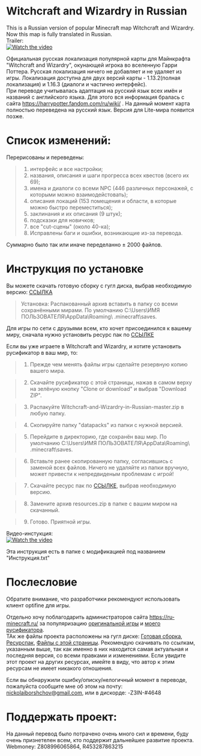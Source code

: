 # Witchcraft and Wizardry in Russian
  This is a Russian version of popular Minecraft map Witchcraft and Wizardry. Now this map is fully translated in Russian.  
Trailer:  
[![Watch the video](https://img.youtube.com/vi/wK_dRJeQX0w/hqdefault.jpg)](https://youtu.be/wK_dRJeQX0w)

  Официальная русская локализация популярной карты для Майнкрафта "Witchcraft and Wizardry", окунающей игрока во вселенную Гарри Поттера. Русская локализация ничего не добавляет и не удаляет из игры. Локализация доступна для двух версий карты - 1.13.2(полная локализация) и 1.16.3 (диалоги и частично интерфейс).  
  При переводе учитывалась адаптация на русский язык всех имён и названий с английского языка. Для этого вся информация бралась с сайта https://harrypotter.fandom.com/ru/wiki/ . На данный момент карта полностью переведена на русский язык. Версия для Lite-мира появится позже.

# Список изменений:  

Перерисованы и переведены:
>1) интерфейс и все настройки;
>2) названия, описания и шаги прогресса всех квестов (всего их 69);
>3) имена и диалоги со всеми NPC (446 различных персонажей, с которыми можно взаимодейстовать);
>4) описания локаций (153 помещения и области, в которые можно быстро переместиться);
>5) заклинания и их описания (9 штук);
>6) подсказки для новичков;
>7) все "cut-сцены" (около 40-ка);
>8) Исправлены баги и ошибки, возникающие из-за перевода.  
  
  Суммарно было так или иначе переделанно ± 2000 файлов.
  
# Инструкция по установке  

  Вы можете скачать готовую сборку с гугл диска, выбрав необходимую версию: [ССЫЛКА](https://drive.google.com/drive/folders/1N-pXBGT4-jjfFW2-wPbayiv6zhDFvMep?usp=sharing)  
  
  >Установка: Распакованный архив вставить в папку со всеми сохранёнными мирами. По умолчанию C:\Users\ИМЯ ПОЛЬЗОВАТЕЛЯ\AppData\Roaming\ .minecraft\saves.
  
  Для игры по сети с друзьями всем, кто хочет присоединился к вашему миру, сначала нужно установить ресурс пак по [ССЫЛКЕ](https://drive.google.com/drive/u/0/folders/1JKfyq4R4wo5IZcvuxuTQ1c0f4X8D4wZU)  
  
  Если вы уже играете в Witchcraft and Wizardry, и хотите установить русификатор в ваш мир, то:  
    
  >1. Прежде чем менять файлы игры сделайте резервную копию вашего мира.
  
  >2. Скачайте русификатор с этой страницы, нажав в самом верху на зелёную кнопку "Clone or download" и выбрав "Download ZIP".
  
  >3. Распакуйте Witchcraft-and-Wizardry-in-Russian-master.zip в любую папку.  
  
  >4. Cкопируйте папку "datapacks" из папки с нужной версией.  
  
  >5. Перейдите в директорию, где сохранён ваш мир. По умолчанию C:\Users\ИМЯ ПОЛЬЗОВАТЕЛЯ\AppData\Roaming\ .minecraft\saves.  
  
  >6. Вставьте ранее скопированную папку, согласившись с заменой всех файлов. Ничего не удаляйте из папки вручную, может привести к непредвиденым проблемам с игрой!
  
  >7. Скачайте ресурс пак по [ССЫЛКЕ](https://drive.google.com/drive/u/0/folders/1JKfyq4R4wo5IZcvuxuTQ1c0f4X8D4wZU), выбрав необходимую версию.
  
  >8. Замените архив resources.zip в папке с вашим миром на скачанный.
  
  >9. Готово. Приятной игры.
  
  Видео-инстукция:  
[![Watch the video](https://img.youtube.com/vi/uDszYegDzN4/hqdefault.jpg)](https://youtu.be/uDszYegDzN4)
  
  Эта инструкция есть в папке с модификацией под названием "Инструкция.txt"
 
 # Послесловие
 
  Обратите внимание, что разработчики рекомендуют использовать клиент optifine для игры.  
  
  Отдельно хочу поблагодарить администраторов сайта https://ru-minecraft.ru/ за популяризацию [оригинальной игры](https://ru-minecraft.ru/mody-minecraft/62629-witchcraft-and-wizardry.html) и [моего русификатора](https://ru-minecraft.ru/fayly-dlya-minecraft/62515-witchcraft-and-wizardry-perevod-na-russkiy.html).  
   ТАк же файлы проекта расположены на гугл диске: [Готовая сборка](https://drive.google.com/drive/folders/1N-pXBGT4-jjfFW2-wPbayiv6zhDFvMep?usp=sharing), [Ресурспак](https://drive.google.com/drive/u/0/folders/1JKfyq4R4wo5IZcvuxuTQ1c0f4X8D4wZU), [Файлы с этой страницы](https://drive.google.com/drive/folders/1KZaP_0HES0AIWg5HRYeD1tuYbo8-ItXR). Рекомендую скачивать по ссылкам, указанным выше, так как именно в них находится самая актуальная и последняя версия, со всеми правками и изменениями. Если увидите этот проект на других ресурсах, имейте в виду, что автор к этим ресурсам не имеет никакого отношения.  

Если вы обнаружили ошибку/описку/нелогичный момент в переводе, пожалуйста сообщите мне об этом на почту: nickolaiborshchov@gmail.com, или в дискорде: -Z3IN-#4648 

# Поддержать проект:  
На данный перевод было потрачено очень много сил и времени, буду очень признетелен всем, кто поддержит дальнейшее развитие проекта.  
Webmoney: Z808996065864, R453287863215
